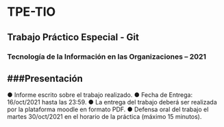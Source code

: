 # TPE-TIO

## Trabajo Práctico Especial - Git
### Tecnología de la Información en las Organizaciones – 2021

###Presentación
--------------------------------
● Informe escrito sobre el trabajo realizado.
● Fecha de Entrega: 16/oct/2021 hasta las 23:59.
● La entrega del trabajo deberá ser realizada por la plataforma moodle en formato PDF.
● Defensa oral del trabajo el martes 30/oct/2021 en el horario de la práctica (máximo 15 minutos).
